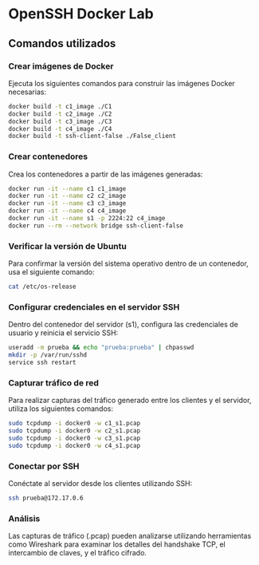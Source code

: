 # OpenSSH Docker Lab

## Comandos utilizados

### Crear imágenes de Docker

Ejecuta los siguientes comandos para construir las imágenes Docker necesarias:

```bash
docker build -t c1_image ./C1
docker build -t c2_image ./C2
docker build -t c3_image ./C3
docker build -t c4_image ./C4
docker build -t ssh-client-false ./False_client
```

### Crear contenedores
Crea los contenedores a partir de las imágenes generadas:

```bash
docker run -it --name c1 c1_image
docker run -it --name c2 c2_image
docker run -it --name c3 c3_image
docker run -it --name c4 c4_image
docker run -it --name s1 -p 2224:22 c4_image
docker run --rm --network bridge ssh-client-false
```

### Verificar la versión de Ubuntu
Para confirmar la versión del sistema operativo dentro de un contenedor, usa el siguiente comando:

```bash
cat /etc/os-release
```

### Configurar credenciales en el servidor SSH
Dentro del contenedor del servidor (s1), configura las credenciales de usuario y reinicia el servicio SSH:

```bash
useradd -m prueba && echo "prueba:prueba" | chpasswd
mkdir -p /var/run/sshd
service ssh restart
```

### Capturar tráfico de red
Para realizar capturas del tráfico generado entre los clientes y el servidor, utiliza los siguientes comandos:

```bash
sudo tcpdump -i docker0 -w c1_s1.pcap
sudo tcpdump -i docker0 -w c2_s1.pcap
sudo tcpdump -i docker0 -w c3_s1.pcap
sudo tcpdump -i docker0 -w c4_s1.pcap
```
### Conectar por SSH
Conéctate al servidor desde los clientes utilizando SSH:

```bash
ssh prueba@172.17.0.6
```

### Análisis
Las capturas de tráfico (.pcap) pueden analizarse utilizando herramientas como Wireshark para examinar los detalles del handshake TCP, el intercambio de claves, y el tráfico cifrado.